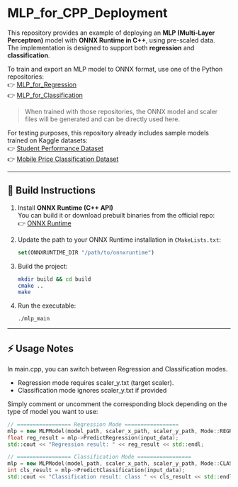 # MLP_for_CPP_Deployment

This repository provides an example of deploying an **MLP (Multi-Layer Perceptron)** model with **ONNX Runtime in C++**, using pre-scaled data.  
The implementation is designed to support both **regression** and **classification**.

To train and export an MLP model to ONNX format, use one of the Python repositories:      
👉 [MLP_for_Regression](https://github.com/Barelang63-KRSBI-Beroda/MLP_for_Regression.git)   
👉 [MLP_for_Classification](https://github.com/dsyahput/MLP_for_Classification.git)    
> When trained with those repositories, the ONNX model and scaler files will be generated and can be directly used here.

For testing purposes, this repository already includes sample models trained on Kaggle datasets:     
👉 [Student Performance Dataset](https://www.kaggle.com/datasets/larsen0966/student-performance-data-set?resource=download)         
👉 [Mobile Price Classification Dataset](https://www.kaggle.com/datasets/iabhishekofficial/mobile-price-classification)

---

## 🔧 Build Instructions

1. Install **ONNX Runtime (C++ API)**  
   You can build it or download prebuilt binaries from the official repo:  
   👉 [ONNX Runtime](https://github.com/microsoft/onnxruntime.git)

2. Update the path to your ONNX Runtime installation in `CMakeLists.txt`:  
   ```cmake
   set(ONNXRUNTIME_DIR "/path/to/onnxruntime")
   ```

3. Build the project:
   ```bash
   mkdir build && cd build
   cmake ..
   make
   ```

4. Run the executable:
   ```bash
   ./mlp_main
   ```

---

## ⚡ Usage Notes

In main.cpp, you can switch between Regression and Classification modes.
- Regression mode requires scaler_y.txt (target scaler).
- Classification mode ignores scaler_y.txt if provided

Simply comment or uncomment the corresponding block depending on the type of model you want to use:
```cpp
// ================= Regression Mode =================
mlp = new MLPModel(model_path, scaler_x_path, scaler_y_path, Mode::REGRESSION);
float reg_result = mlp->PredictRegression(input_data);
std::cout << "Regression result: " << reg_result << std::endl;

// ================= Classification Mode =================
mlp = new MLPModel(model_path, scaler_x_path, scaler_y_path, Mode::CLASSIFICATION);
int cls_result = mlp->PredictClassification(input_data);
std::cout << "Classification result: class " << cls_result << std::endl;
```

